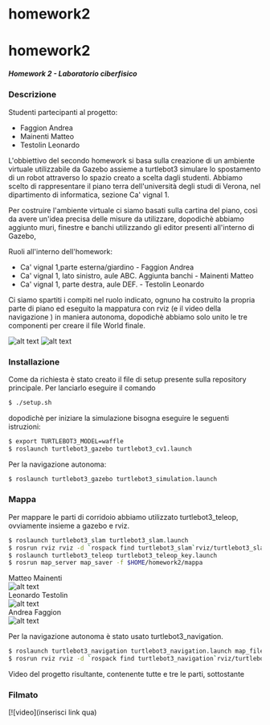 # homework2
# homework2 #
##### Homework 2 - Laboratorio ciberfisico #####

### Descrizione

Studenti partecipanti al progetto:
- Faggion Andrea
- Mainenti Matteo
- Testolin Leonardo

L'obbiettivo del secondo homework si basa sulla creazione di un ambiente virtuale utilizzabile da Gazebo assieme a turtlebot3 simulare lo spostamento di un robot attraverso lo spazio creato a scelta dagli studenti.
Abbiamo scelto di rappresentare il piano terra dell'università degli studi di Verona, nel dipartimento di informatica, sezione Ca' vignal 1.

Per costruire l'ambiente virtuale ci siamo basati sulla cartina del piano, così da avere un'idea precisa delle misure da utilizzare, dopodichè abbiamo aggiunto muri, finestre e banchi utilizzando gli editor presenti all'interno di Gazebo,

Ruoli all'interno dell'homework:
- Ca' vignal 1,parte esterna/giardino - Faggion Andrea
- Ca' vignal 1, lato sinistro, aule ABC. Aggiunta banchi - Mainenti Matteo
- Ca' vignal 1, parte destra, aule DEF.  - Testolin Leonardo

Ci siamo spartiti i compiti nel ruolo indicato, ognuno ha costruito la propria parte di piano ed eseguito la mappatura con rviz (e il video della navigazione ) in maniera autonoma, dopodichè abbiamo solo unito le tre componenti per creare il  file World finale.

![alt text](media/cv1gazebo.png "mappa piano")
![alt text](media/cv1gmaps.png "mappa piano")


### Installazione

Come da richiesta è stato creato il file di setup  presente sulla repository principale.
Per lanciarlo eseguire il comando
```sh
$ ./setup.sh
```
dopodichè per iniziare la simulazione bisogna eseguire le seguenti istruzioni:
```sh
$ export TURTLEBOT3_MODEL=waffle
$ roslaunch turtlebot3_gazebo turtlebot3_cv1.launch
```
Per la navigazione autonoma:
```sh
$ roslaunch turtlebot3_gazebo turtlebot3_simulation.launch
```

### Mappa

Per mappare le parti di corridoio abbiamo utilizzato turtlebot3_teleop, ovviamente insieme a gazebo e rviz.

```sh
$ roslaunch turtlebot3_slam turtlebot3_slam.launch
$ rosrun rviz rviz -d `rospack find turtlebot3_slam`rviz/turtlebot3_slam.rviz
$ roslaunch turtlebot3_teleop turtlebot3_teleop_key.launch
$ rosrun map_server map_saver -f $HOME/homework2/mappa
```
Matteo Mainenti <br>
![alt text](media/mappacv1sx.png "mappa piano")<br>
Leonardo Testolin <br>
![alt text](media/parteDxCv1.png "mappa piano")<br>
Andrea Faggion <br>
![alt text](media/parteDxCv1.png "mappa piano")<br>

Per la navigazione autonoma è stato usato turtlebot3_navigation.

```sh
$ roslaunch turtlebot3_navigation turtlebot3_navigation.launch map_file:=$HOME/homework2/mappa/mappacv1sx.yaml
$ rosrun rviz rviz -d `rospack find turtlebot3_navigation`rviz/turtlebot3_nav.rviz
```

Video del progetto  risultante, contenente tutte e tre le parti, sottostante

### Filmato
[![video](inserisci link qua)
